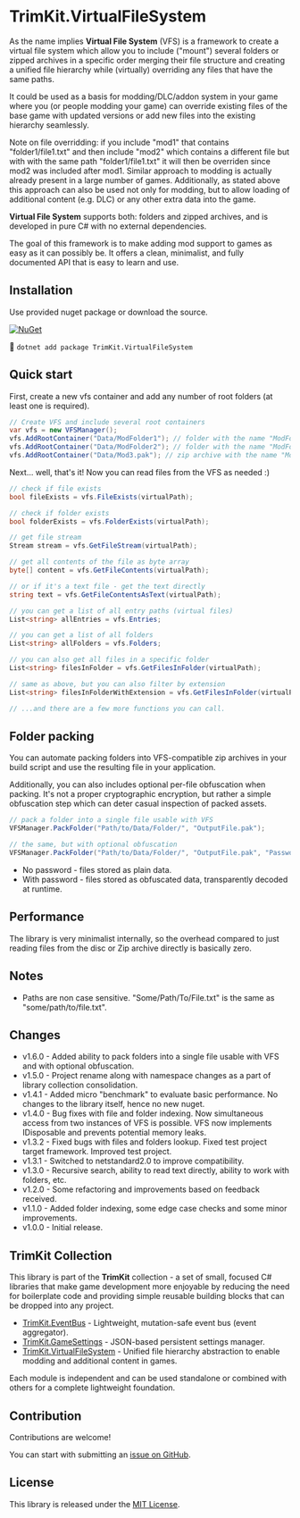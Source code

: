 # TrimKit.VirtualFileSystem
As the name implies **Virtual File System** (VFS) is a framework to create a virtual file system which allow you to include ("mount") several folders or zipped archives in a specific order merging their file structure and creating a unified file hierarchy while (virtually) overriding any files that have the same paths.

It could be used as a basis for modding/DLC/addon system in your game where you (or people modding your game) can override existing files of the base game with updated versions or add new files into the existing hierarchy seamlessly.

Note on file overridding: if you include "mod1" that contains "folder1/file1.txt" and then include "mod2" which contains a different file but with with the same path "folder1/file1.txt" it will then be overriden since mod2 was included after mod1. Similar approach to modding is actually already present in a large number of games. Additionally, as stated above this approach can also be used not only for modding, but to allow loading of additional content (e.g. DLC) or any other extra data into the game.

**Virtual File System** supports both: folders and zipped archives, and is developed in pure C# with no external dependencies.

The goal of this framework is to make adding mod support to games as easy as it can possibly be. It offers a clean, minimalist, and fully documented API that is easy to learn and use.

## Installation
Use provided nuget package or download the source.

[![NuGet](https://img.shields.io/nuget/v/TrimKit.VirtualFileSystem.svg?style=for-the-badge)](https://www.nuget.org/packages/TrimKit.VirtualFileSystem)

:wrench: `dotnet add package TrimKit.VirtualFileSystem`

## Quick start
First, create a new vfs container and add any number of root folders (at least one is required).

```cs
// Create VFS and include several root containers
var vfs = new VFSManager();
vfs.AddRootContainer("Data/ModFolder1"); // folder with the name "ModFolder1"
vfs.AddRootContainer("Data/ModFolder2"); // folder with the name "ModFolder2"
vfs.AddRootContainer("Data/Mod3.pak"); // zip archive with the name "Mod3.pak"
```

Next... well, that's it! Now you can read files from the VFS as needed :)

```cs
// check if file exists
bool fileExists = vfs.FileExists(virtualPath);

// check if folder exists
bool folderExists = vfs.FolderExists(virtualPath);

// get file stream
Stream stream = vfs.GetFileStream(virtualPath);

// get all contents of the file as byte array
byte[] content = vfs.GetFileContents(virtualPath);

// or if it's a text file - get the text directly
string text = vfs.GetFileContentsAsText(virtualPath);

// you can get a list of all entry paths (virtual files)
List<string> allEntries = vfs.Entries;

// you can get a list of all folders
List<string> allFolders = vfs.Folders;

// you can also get all files in a specific folder
List<string> filesInFolder = vfs.GetFilesInFolder(virtualPath);

// same as above, but you can also filter by extension
List<string> filesInFolderWithExtension = vfs.GetFilesInFolder(virtualPath, "txt");

// ...and there are a few more functions you can call.
```

## Folder packing
You can automate packing folders into VFS-compatible zip archives in your build script and use the resulting file in your application.

Additionally, you can also includes optional per-file obfuscation when packing. It's not a proper cryptographic encryption, but rather a simple obfuscation step which can deter casual inspection of packed assets.

```cs
// pack a folder into a single file usable with VFS
VFSManager.PackFolder("Path/to/Data/Folder/", "OutputFile.pak");

// the same, but with optional obfuscation
VFSManager.PackFolder("Path/to/Data/Folder/", "OutputFile.pak", "Password");
```

 - No password - files stored as plain data.
 - With password - files stored as obfuscated data, transparently decoded at runtime.

## Performance
The library is very minimalist internally, so the overhead compared to just reading files from the disc or Zip archive directly is basically zero.

## Notes
 - Paths are non case sensitive. "Some/Path/To/File.txt" is the same as "some/path/to/file.txt".

## Changes
 - v1.6.0 - Added ability to pack folders into a single file usable with VFS and with optional obfuscation.
 - v1.5.0 - Project rename along with namespace changes as a part of library collection consolidation.
 - v1.4.1 - Added micro "benchmark" to evaluate basic performance. No changes to the library itself, hence no new nuget.
 - v1.4.0 - Bug fixes with file and folder indexing. Now simultaneous access from two instances of VFS is possible. VFS now implements IDisposable and prevents potential memory leaks.
 - v1.3.2 - Fixed bugs with files and folders lookup. Fixed test project target framework. Improved test project.
 - v1.3.1 - Switched to netstandard2.0 to improve compatibility.
 - v1.3.0 - Recursive search, ability to read text directly, ability to work with folders, etc.
 - v1.2.0 - Some refactoring and improvements based on feedback received.
 - v1.1.0 - Added folder indexing, some edge case checks and some minor improvements.
 - v1.0.0 - Initial release.
 
## TrimKit Collection
This library is part of the **TrimKit** collection - a set of small, focused C# libraries that make game development more enjoyable by reducing the need for boilerplate code and providing simple reusable building blocks that can be dropped into any project.

- [TrimKit.EventBus](https://github.com/Lurler/TrimKit.EventBus) - Lightweight, mutation-safe event bus (event aggregator).
- [TrimKit.GameSettings](https://github.com/Lurler/TrimKit.GameSettings) - JSON-based persistent settings manager.
- [TrimKit.VirtualFileSystem](https://github.com/Lurler/TrimKit.VirtualFileSystem) - Unified file hierarchy abstraction to enable modding and additional content in games.

Each module is independent and can be used standalone or combined with others for a complete lightweight foundation.

## Contribution
Contributions are welcome!

You can start with submitting an [issue on GitHub](https://github.com/Lurler/TrimKit.VirtualFileSystem/issues).

## License
This library is released under the [MIT License](../master/LICENSE).
